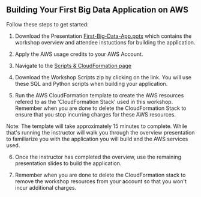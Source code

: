 ## Building Your First Big Data Application on AWS

Follow these steps to get started:

1. Download the Presentation [First-Big-Data-App.pptx]() which contains the workshop overview and attendee instuctions for building the application.

2. Apply the AWS usage credits to your AWS Account.

3. Navigate to the [Scripts & CloudFormation page](https://tinyurl.com/y6v2hjuz) 

4. Download the Workshop Scripts zip by clicking on the link. You will use these SQL and Python scripts when building your application.

5. Run the AWS CloudFormation template to create the AWS resources refered to as the 'CloudFormation Stack' used in this workshop. Remember when you are done to delete the CloudFormation Stack to ensure that you stop incurring charges for these AWS resources.

Note: The template will take approximately 15 minutes to complete. While that's running the instructor will walk you through the overview presentation to familiarize you with the application you will build and the AWS services used.

6. Once the instructor has completed the overview, use the remaining presentation slides to build the application.

7. Remember when you are done to delete the CloudFormation stack to remove the workshop resources from your account so that you won't incur additional charges.

